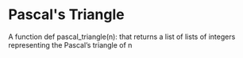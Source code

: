 # Pascal's Triangle
A function def pascal_triangle(n): that returns a list of lists of integers representing the Pascal’s triangle of n

